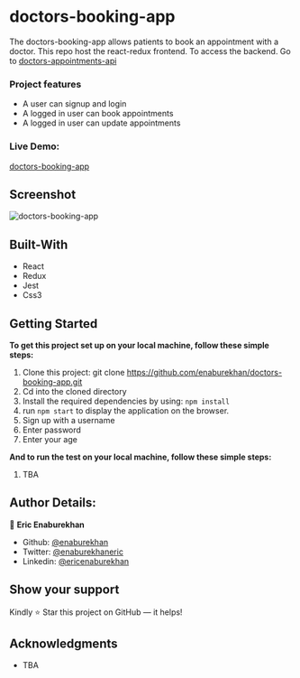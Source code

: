 # doctors-booking-app
The doctors-booking-app allows patients to book an appointment with a doctor. This repo host the react-redux frontend. To access the backend. Go to [doctors-appointments-api](https://github.com/enaburekhan/doctors-appointment-api.git)

### Project features

- A user can signup and login
- A logged in user can book appointments
- A logged in user can update appointments

 
 ### Live Demo:
[doctors-booking-app](http://ericenaburekhan.me/doctors-booking-app)

## Screenshot
![doctors-booking-app](https://user-images.githubusercontent.com/51296741/128604204-e71d0644-e88f-4743-b922-e708aa5a23d9.png)


## Built-With


- React
- Redux
- Jest
- Css3

## Getting Started

**To get this project set up on your local machine, follow these simple steps:**

1. Clone this project: git clone https://github.com/enaburekhan/doctors-booking-app.git
2. Cd into the cloned directory
3. Install the required dependencies by using: `npm install`
4. run `npm start` to display the application on the browser.
5. Sign up with a username
6. Enter password
6. Enter your age



**And to run the test on your local machine, follow these simple steps:**
1. TBA



## Author Details:

👤 **Eric Enaburekhan**

- Github: [@enaburekhan](https://github.com/enaburekhan)
- Twitter: [@enaburekhaneric](https://twitter.com/enaburekhaneric)
- Linkedin: [@ericenaburekhan](https://www.linkedin.com/in/eric-enaburekhan-801a28100/)

## Show your support

Kindly ⭐ Star this project on GitHub — it helps!

## Acknowledgments

- TBA